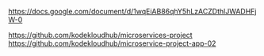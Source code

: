 https://docs.google.com/document/d/1wqEiAB86qhY5hLzACZDthlJWADHFjW-0

https://github.com/kodekloudhub/microservices-project
https://github.com/kodekloudhub/microservice-project-app-02